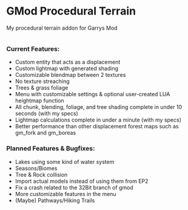 # GMod Procedural Terrain
My procedural terrain addon for Garrys Mod

[![]()](https://cdn.discordapp.com/attachments/967101302452654150/979190030260133928/unknown.png)

### Current Features: 
- Custom entity that acts as a displacement
- Custom lightmap with generated shading
- Customizable blendmap between 2 textures
- No texture streaching
- Trees & grass foliage
- Menu with customizable settings & optional user-created LUA heightmap function
- All chunk, blending, foliage, and tree shading complete in under 10 seconds (with my specs)
- Lightmap calculations complete in under a minute (with my specs)
- Better performance than other displacement forest maps such as gm_fork and gm_boreas

### Planned Features & Bugfixes:
- Lakes using some kind of water system
- Seasons/Biomes
- Tree & Rock collision
- Import actual models instead of using them from EP2
- Fix a crash related to the 32Bit branch of gmod
- More customizable features in the menu
- (Maybe) Pathways/Hiking Trails
